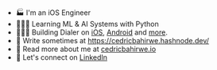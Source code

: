 - 🏭 I'm an iOS Engineer
- 👨🏽‍💻 Learning ML & AI Systems with Python
- 👷🏽‍♂️ Building Dialer on [iOS](https://apps.apple.com/ke/app/dial-it/id1591756747), [Android](https://github.com/cedricbahirwe/dialer-android) and [more](https://cedricbahirwe.github.io).
- 📝 Write sometimes at https://cedricbahirwe.hashnode.dev/
- 🔦 Read more about me at [cedricbahirwe.io](https://cedricbahirwe.github.io)
- 🔗 Let's connect on [LinkedIn](https://www.linkedin.com/in/cedricbahirwe)
